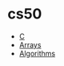 # cs50
- [C](https://github.com/lenaios/cs50/tree/main/week1)
- [Arrays](https://github.com/lenaios/cs50/tree/main/week2)
- [Algorithms](https://github.com/lenaios/cs50/tree/main/week3)
